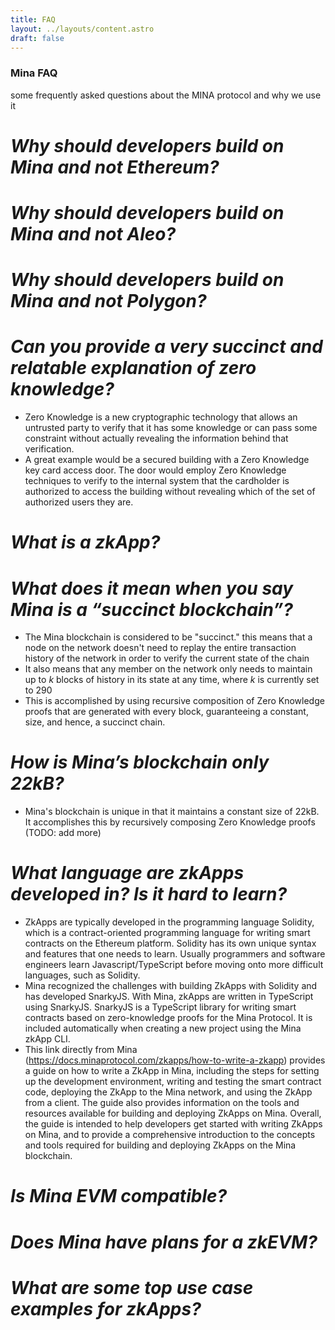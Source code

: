 ```yaml
---
title: FAQ
layout: ../layouts/content.astro
draft: false
---
```


### Mina FAQ

some frequently asked questions about the MINA protocol and why we use it

# *Why should developers build on Mina and not Ethereum?*

# *Why should developers build on Mina and not Aleo?*

# *Why should developers build on Mina and not Polygon?*

# *Can you provide a very succinct and relatable explanation of zero knowledge?*
- Zero Knowledge is a new cryptographic technology that allows an untrusted party to verify that it has some knowledge or can pass some constraint without actually revealing the information behind that verification.
- A great example would be a secured building with a Zero Knowledge key card access door. The door would employ Zero Knowledge techniques to verify to the internal system that the cardholder is authorized to access the building without revealing which of the set of authorized users they are. 

# *What is a zkApp?*

# *What does it mean when you say Mina is a “succinct blockchain”?*
- The Mina blockchain is considered to be "succinct." this means that a node on the network doesn't need to replay the entire transaction history of the network in order to verify the current state of the chain
- It also means that any member on the network only needs to maintain up to *k* blocks of history in its state at any time, where *k* is currently set to 290
- This is accomplished by using recursive composition of Zero Knowledge proofs that are generated with every block, guaranteeing a constant, size, and hence, a succinct chain.

# *How is Mina’s blockchain only 22kB?*
- Mina's blockchain is unique in that it maintains a constant size of 22kB. It accomplishes this by recursively composing Zero Knowledge proofs (TODO: add more)

# *What language are zkApps developed in? Is it hard to learn?*
- ZkApps are typically developed in the programming language Solidity, which is a contract-oriented programming language for writing smart contracts on the Ethereum platform. Solidity has its own unique syntax and features that one needs to learn. Usually programmers and software engineers learn Javascript/TypeScript before moving onto more difficult languages, such as Solidity.
- Mina recognized the challenges with building ZkApps with Solidity and has developed SnarkyJS. With Mina, zkApps are written in TypeScript using SnarkyJS. SnarkyJS is a TypeScript library for writing smart contracts based on zero-knowledge proofs for the Mina Protocol. It is included automatically when creating a new project using the Mina zkApp CLI.
- This link directly from Mina (https://docs.minaprotocol.com/zkapps/how-to-write-a-zkapp) provides a guide on how to write a ZkApp in Mina, including the steps for setting up the development environment, writing and testing the smart contract code, deploying the ZkApp to the Mina network, and using the ZkApp from a client. The guide also provides information on the tools and resources available for building and deploying ZkApps on Mina. Overall, the guide is intended to help developers get started with writing ZkApps on Mina, and to provide a comprehensive introduction to the concepts and tools required for building and deploying ZkApps on the Mina blockchain.

# *Is Mina EVM compatible?*

# *Does Mina have plans for a zkEVM?*

# *What are some top use case examples for zkApps?*